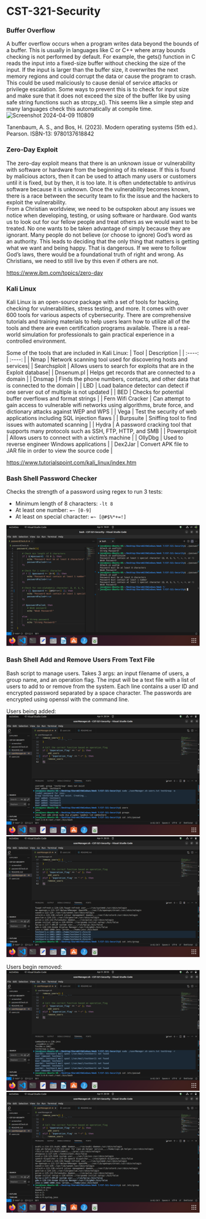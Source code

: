 # CST-321-Security

### Buffer Overflow
A buffer overflow occurs when a program writes data beyond the bounds of a buffer.  This is usually in languages like C or C++ where array bounds checking is not performed by default.  For example, the gets() function in C reads the input into a fixed-size buffer without checking the size of the input.  If the input is larger than the buffer size, it overwrites the next memory regions and could corrupt the data or cause the program to crash.  This could be used maliciously to cause denial of service attacks or privilege escalation.  Some ways to prevent this is to check for input size and make sure that it does not exceed the size of the buffer like by using safe string functions such as strcpy_s().  This seems like a simple step and many languages check this automatically at compile time.  
 ![Screenshot 2024-04-09 110809](https://github.com/TryingToBeSmart/CST-321-Security/assets/108645257/4740633b-72b4-44ca-b7d8-521045a599f4)

Tanenbaum, A. S., and Bos, H. (2023). Modern operating systems (5th ed.). Pearson. ISBN-13: 9780137618842

### Zero-Day Exploit
The zero-day exploit means that there is an unknown issue or vulnerability with software or hardware from the beginning of its release.  If this is found by malicious actors, then it can be used to attach many users or customers until it is fixed, but by then, it is too late.  It is often undetectable to antivirus software because it is unknown.  Once the vulnerability becomes known, there is a race between the security team to fix the issue and the hackers to exploit the vulnerability.  
From a Christian worldview, we need to be outspoken about any issues we notice when developing, testing, or using software or hardware.  God wants us to look out for our fellow people and treat others as we would want to be treated.  No one wants to be taken advantage of simply because they are ignorant.  Many people do not believe (or choose to ignore) God’s word as an authority.  This leads to deciding that the only thing that matters is getting what we want and being happy.  That is dangerous.  If we were to follow God’s laws, there would be a foundational truth of right and wrong.  As Christians, we need to still live by this even if others are not.  

https://www.ibm.com/topics/zero-day

### Kali Linux
Kali Linux is an open-source package with a set of tools for hacking, checking for vulnerabilities, stress testing, and more.  It comes with over 600 tools for various aspects of cybersecurity.  There are comprehensive tutorials and training materials to help users learn how to utilize all of the tools and there are even certification programs available.  There is a real-world simulation for professionals to gain practical experience in a controlled environment. 

Some of the tools that are included in Kali Linux:
| Tool | Description |
| :----: | :----: |
| Nmap | Network scanning tool used for discovering hosts and services|
| Searchsploit | Allows users to search for exploits that are in the Exploit database|
| Dnsenum.pl | Helps get records that are connected to a domain |
| Dnsmap | Finds the phone numbers, contacts, and other data that is connected to the domain |
| LBD | Load balance detector can detect if one server out of multiple is not updated |
| BED | Checks for potential buffer overflows and format strings |
| Fern Wifi Cracker | Can attempt to gain access to vulnerable wifi networks using algorithms, brute force, and dictionary attacks against WEP and WPS |
| Vega | Test the security of web applications including SQL injection flaws |
| Burpsuite | Sniffing tool to find issues with automated scanning |
| Hydra | A password cracking tool that supports many protocols such as SSH, FTP, HTTP, and SMB |
| Powersploit | Allows users to connect with a victim’s machine |
| OllyDbg | Used to reverse engineer Windows applications |
| Dex2Jar | Convert APK file to JAR file in order to view the source code |

https://www.tutorialspoint.com/kali_linux/index.htm

### Bash Shell Password Checker
Checks the strength of a password using regex to run 3 tests:
- Minimum length of 8 characters: ```-lt 8```
- At least one number: ```=~ [0-9]```
- At least on special character: ```=~ [@#$%*+=!]```

![Password Checker screenshot](./screenshot/passwordCheck.png)

### Bash Shell Add and Remove Users From Text File
Bash script to manage users. Takes 3 args: an input filename of users, a group name, and an operation flag. The input will be a text file with a list of users to add to or remove from the system. Each line contains a user ID and encrypted password separated by a space character. The passwords are encrypted using openssl with the command line.

Users being added:
![Added users screenshot](./screenshot/addUsers.png)
![Proof users added screenshot](./screenshot/addProof.png)

Users begin removed:
![Remove users screenshot](./screenshot/removeUsers.png)
![Removed users proof screenshot](./screenshot/removeProof.png)
